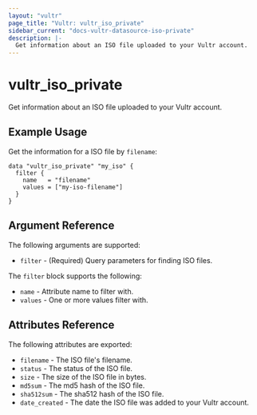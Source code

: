 ```yaml
---
layout: "vultr"
page_title: "Vultr: vultr_iso_private"
sidebar_current: "docs-vultr-datasource-iso-private"
description: |-
  Get information about an ISO file uploaded to your Vultr account.
---
```


# vultr_iso_private

Get information about an ISO file uploaded to your Vultr account.

## Example Usage

Get the information for a ISO file by `filename`:

```hcl
data "vultr_iso_private" "my_iso" {
  filter {
    name   = "filename"
    values = ["my-iso-filename"]
  }
}
```

## Argument Reference

The following arguments are supported:

* `filter` - (Required) Query parameters for finding ISO files.

The `filter` block supports the following:

* `name` - Attribute name to filter with.
* `values` - One or more values filter with.

## Attributes Reference

The following attributes are exported:

* `filename` - The ISO file's filename.
* `status` - The status of the ISO file.
* `size` - The size of the ISO file in bytes.
* `md5sum` - The md5 hash of the ISO file.
* `sha512sum` - The sha512 hash of the ISO file.
* `date_created` - The date the ISO file was added to your Vultr account.